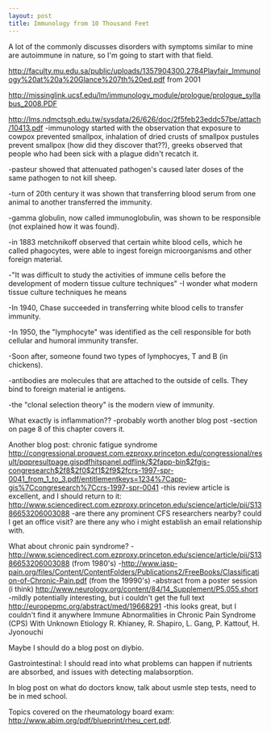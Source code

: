 ```yaml
---
layout: post
title: Immunology from 10 Thousand Feet 
---
```


A lot of the commonly discusses disorders with symptoms similar to mine are autoimmune in nature, so I'm going to start with that field. 


http://faculty.mu.edu.sa/public/uploads/1357904300.2784Playfair_Immunology%20at%20a%20Glance%207th%20ed.pdf
from 2001

http://missinglink.ucsf.edu/lm/immunology_module/prologue/prologue_syllabus_2008.PDF

http://lms.ndmctsgh.edu.tw/sysdata/26/626/doc/2f5feb23eddc57be/attach/10413.pdf
-immunology started with the observation that exposure to cowpox prevented smallpox, inhalation of dried crusts of smallpox pustules prevent smallpox (how did they discover that??), greeks observed that people who had been sick with a plague didn't recatch it.

-pasteur showed that attenuated pathogen's caused later doses of the same pathogen to not kill sheep.

-turn of 20th century it was shown that transferring blood serum from one animal to another transferred the immunity.

-gamma globulin, now called immunoglobulin, was shown to be responsible (not explained how it was found).

-in 1883 metchnikoff observed that certain white blood cells, which he called phagocytes, were able to ingest foreign microorganisms and other foreign material.

-"It was difficult to study the activities of immune cells before the development of modern tissue culture techniques"
    -I wonder what modern tissue culture techniques he means

-In 1940, Chase succeeded in transferring white blood cells to transfer immunity.

-In 1950, the "lymphocyte" was identified as the cell responsible for both cellular and humoral immunity transfer.

-Soon after, someone found two types of lymphocyes, T and B (in chickens). 

-antibodies are molecules that are attached to the outside of cells. They bind to foreign material ie antigens.

-the "clonal selection theory" is the modern view of immunity.

What exactly is inflammation??
    -probably worth another blog post
    -section on page 8 of this chapter covers it.

Another blog post: chronic fatigue syndrome
    http://congressional.proquest.com.ezproxy.princeton.edu/congressional/result/pqpresultpage.gispdfhitspanel.pdflink/$2fapp-bin$2fgis-congresearch$2f8$2f0$2f1$2f9$2fcrs-1997-spr-0041_from_1_to_3.pdf/entitlementkeys=1234%7Capp-gis%7Ccongresearch%7Ccrs-1997-spr-0041
    -this review article is excellent, and I should return to it: http://www.sciencedirect.com.ezproxy.princeton.edu/science/article/pii/S1386653206003088
    -are there any prominent CFS researchers nearby? could I get an office visit? are there any who i might establish an email relationship with.

What about chronic pain syndrome?
    -http://www.sciencedirect.com.ezproxy.princeton.edu/science/article/pii/S1386653206003088 (from 1980's)
    -http://www.iasp-pain.org/files/Content/ContentFolders/Publications2/FreeBooks/Classification-of-Chronic-Pain.pdf (from the 19990's)
    -abstract from a poster session (i think) http://www.neurology.org/content/84/14_Supplement/P5.055.short
    -mildly potentially interesting, but i couldn't get the full text http://europepmc.org/abstract/med/19668291
    -this looks great, but I couldn't find it anywhere Immune Abnormalities in Chronic Pain Syndrome (CPS) With Unknown Etiology
R. Khianey, R. Shapiro, L. Gang, P. Kattouf, H. Jyonouchi


Maybe I should do a blog post on diybio.

Gastrointestinal: I should read into what problems can happen if nutrients are absorbed, and issues with detecting malabsorption.

In blog post on what do doctors know, talk about usmle step tests, need to be in med school.

Topics covered on the rheumatology board exam: http://www.abim.org/pdf/blueprint/rheu_cert.pdf.
